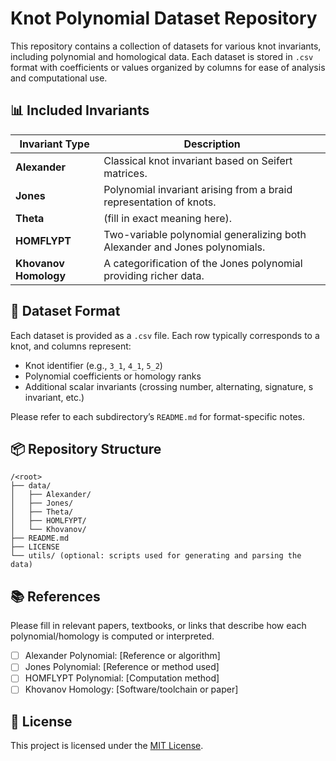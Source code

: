 # Knot Polynomial Dataset Repository

This repository contains a collection of datasets for various knot invariants, including polynomial and homological data. Each dataset is stored in `.csv` format with coefficients or values organized by columns for ease of analysis and computational use.

## 📊 Included Invariants

| Invariant Type     | Description                                                                 |
|--------------------|-----------------------------------------------------------------------------|
| **Alexander**      | Classical knot invariant based on Seifert matrices.                        |
| **Jones**          | Polynomial invariant arising from a braid representation of knots.         |
| **Theta**          | (fill in exact meaning here).         |
| **HOMFLYPT**       | Two-variable polynomial generalizing both Alexander and Jones polynomials. |
| **Khovanov Homology** | A categorification of the Jones polynomial providing richer data.     |

## 📁 Dataset Format

Each dataset is provided as a `.csv` file. Each row typically corresponds to a knot, and columns represent:

- Knot identifier (e.g., `3_1`, `4_1`, `5_2`)
- Polynomial coefficients or homology ranks
- Additional scalar invariants (crossing number, alternating, signature, s invariant, etc.)

Please refer to each subdirectory’s `README.md` for format-specific notes.

## 📦 Repository Structure

```
/<root>
├── data/
│   ├── Alexander/
│   ├── Jones/
│   ├── Theta/
│   ├── HOMLFYPT/
│   └── Khovanov/
├── README.md
├── LICENSE
└── utils/ (optional: scripts used for generating and parsing the data)
```

## 📚 References

Please fill in relevant papers, textbooks, or links that describe how each polynomial/homology is computed or interpreted.

- [ ] Alexander Polynomial: [Reference or algorithm]
- [ ] Jones Polynomial: [Reference or method used]
- [ ] HOMFLYPT Polynomial: [Computation method]
- [ ] Khovanov Homology: [Software/toolchain or paper]

<!-- ## 🛠️ Tools

(Optional section if you include code)

This repository may also include utility scripts for:

- Parsing polynomials
- Converting between formats
- Visualizing polynomials or homologies -->

<!-- ## ✅ Contributing

Feel free to contribute new datasets, improve formatting, or submit corrections. Please follow the [contribution guidelines](CONTRIBUTING.md) if available. -->

## 📄 License

This project is licensed under the [MIT License](LICENSE).